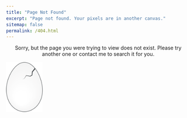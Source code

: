 ```yaml
---
title: "Page Not Found"
excerpt: "Page not found. Your pixels are in another canvas."
sitemap: false
permalink: /404.html
---
```


<p align="center" markdown="1">
Sorry, but the page you were trying to view does not exist.
Please try another one or contact me to search it for you.
</p>

<img src="assets/images/ppia_logo_egg.png" align="center" alt="Principia"  width="100">

